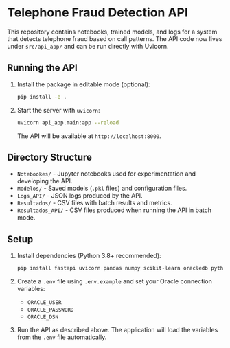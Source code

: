 # Telephone Fraud Detection API

This repository contains notebooks, trained models, and logs for a system that detects telephone fraud based on call patterns.  The API code now lives under `src/api_app/` and can be run directly with Uvicorn.

## Running the API

1. Install the package in editable mode (optional):
   ```bash
   pip install -e .
   ```
2. Start the server with `uvicorn`:
   ```bash
   uvicorn api_app.main:app --reload
   ```
   The API will be available at `http://localhost:8000`.

## Directory Structure

- `Notebookes/` - Jupyter notebooks used for experimentation and developing the API.
- `Modelos/` - Saved models (`.pkl` files) and configuration files.
- `Logs_API/` - JSON logs produced by the API.
- `Resultados/` - CSV files with batch results and metrics.
- `Resultados_API/` - CSV files produced when running the API in batch mode.

## Setup

1. Install dependencies (Python 3.8+ recommended):
   ```bash
   pip install fastapi uvicorn pandas numpy scikit-learn oracledb python-dotenv
   ```
2. Create a `.env` file using `.env.example` and set your Oracle connection variables:
   - `ORACLE_USER`
   - `ORACLE_PASSWORD`
   - `ORACLE_DSN`

3. Run the API as described above. The application will load the variables from the `.env` file automatically.

